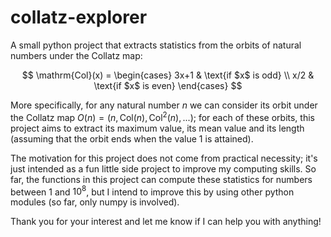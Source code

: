 # collatz-explorer

A small python project that extracts statistics from the orbits of natural
numbers under the Collatz map:

$$
\mathrm{Col}(x) = 
    \begin{cases}
    3x+1 & \text{if $x$ is odd} \\
    x/2 & \text{if $x$ is even}
    \end{cases}
$$

More specifically, for any natural number $n$ we can consider its orbit
under the Collatz map $O(n) = (n, \mathrm{Col}(n), \mathrm{Col}^2(n), ...)$; for
each of these orbits, this project aims to extract its maximum value, its mean value and 
its length (assuming that the orbit ends when the value 1 is attained). 

The motivation for this project does not come from practical necessity; 
it's just intended as a fun little side project to improve my computing
skills. So far, the functions in this project can compute these statistics for numbers
between 1 and $10^8$, but I intend to improve this by using other python modules (so far,
only numpy is involved).

Thank you for your interest and let me know if I can help you with anything!

